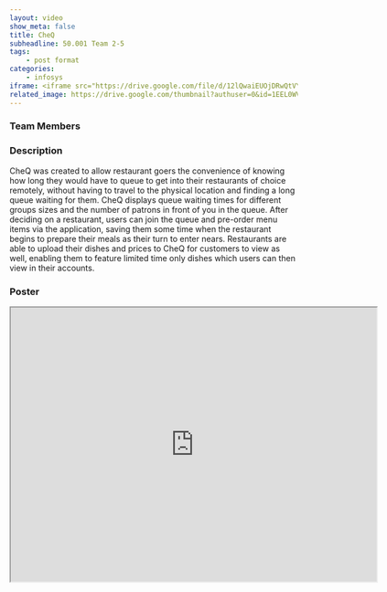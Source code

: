 ```yaml
---
layout: video
show_meta: false
title: CheQ
subheadline: 50.001 Team 2-5
tags:
    - post format
categories:
    - infosys
iframe: <iframe src="https://drive.google.com/file/d/12lQwaiEUOjDRwQtVYPinHagC1jNcikaM/preview" width="320" height="240"></iframe>
related_image: https://drive.google.com/thumbnail?authuser=0&id=1EEL0WViONPaMSJovN3R9UjDIHA13bBpj&sz=w300-h300-p-k-nu-iv1
---
```


### Team Members

### Description

CheQ was created to allow restaurant goers the convenience of knowing how long they would have to queue to get into their restaurants of choice remotely, without having to travel to the physical location and finding a long queue waiting for them. CheQ displays queue waiting times for different groups sizes and the number of patrons in front of you in the queue. After deciding on a restaurant, users can join the queue and pre-order menu items via the application, saving them some time when the restaurant begins to prepare their meals as their turn to enter nears. Restaurants are able to upload their dishes and prices to CheQ for customers to view as well, enabling them to feature limited time only dishes which users can then view in their accounts.

### Poster

<iframe src="https://drive.google.com/file/d/1EEL0WViONPaMSJovN3R9UjDIHA13bBpj/preview" width="640" height="480"></iframe>
